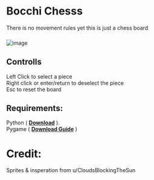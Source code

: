 # Bocchi Chesss  
There is no movement rules yet this is just a chess board  
###
![image](https://user-images.githubusercontent.com/76789715/210155234-6953fe84-60c1-4496-b330-d7812954edd3.png)  


## Controlls  
Left Click to select a piece  
Right click or enter/return to deselect the piece  
Esc to reset the board  
   
## Requirements:  
Python ( **[Download](https://www.python.org/ftp/python/3.11.1/python-3.11.1-amd64.exe)** ).  
Pygame ( **[Download Guide](https://www.pygame.org/wiki/GettingStarted)** )


# Credit: 
Sprites & insperation from u/CloudsBlockingTheSun 



